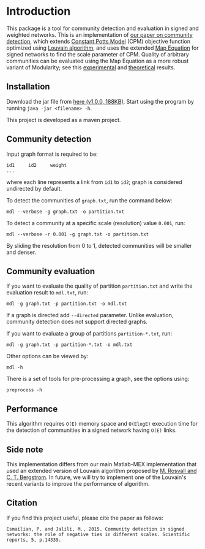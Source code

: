 # Introduction 

This package is a tool for community detection and evaluation in signed and weighted networks.
This is an implementation of [our paper on community detection](https://www.nature.com/articles/srep14339), which extends [Constant Potts Model](https://journals.aps.org/pre/abstract/10.1103/PhysRevE.84.016114) (CPM) objective function optimized using [Louvain algorithm](https://arxiv.org/abs/0803.0476), and 
 uses the extended [Map Equation](http://www.pnas.org/content/105/4/1118) for signed networks to find the scale parameter of CPM. 
 Quality of arbitrary communities can be evaluated using the Map Equation as a more robust variant of Modularity; see this [experimental](https://arxiv.org/abs/0908.1062) 
 and [theoretical](https://arxiv.org/abs/1402.4385) results. 

## Installation

Download the jar file from [here (v1.0.0, 188KB)](http://goo.gl/kEfwXo).
Start using the program by running `java -jar <filename> -h`.

This project is developed as a maven project.

## Community detection

Input graph format is required to be:
```
id1     id2     weight
...
```
where each line represents a link from `id1` to `id2`; 
graph is considered undirected by default.

To detect the communities of `graph.txt`, run the command below:
```
mdl --verbose -g graph.txt -o partition.txt
```

To detect a community at a specific scale (resolution)  value `0.001`, run:
```
mdl --verbose -r 0.001 -g graph.txt -o partition.txt
```
By sliding the resolution from 0 to 1, detected communities will be smaller and denser.

## Community evaluation

If you want to evaluate the quality of partition `partition.txt` 
and write the evaluation result to `mdl.txt`, run:

```
mdl -g graph.txt -p partition.txt -o mdl.txt
```
If a graph is directed add `--directed` parameter. Unlike evaluation,
community detection does not support directed graphs.

If you want to evaluate a group of partitions `partition-*.txt`, run:

```
mdl -g graph.txt -p partition-*.txt -o mdl.txt
```

Other options can be viewed by:
```
mdl -h
```

There is a set of tools for pre-processing a graph, see the options using:

```
preprocess -h
```

## Performance

This algorithm requires `O(E)` memory space and `O(ElogE)` execution time for the detection
of communities in a signed network having `O(E)` links.

## Side note

This implementation differs from our main Matlab-MEX implementation that used an
extended version of Louvain algorithm proposed by [M. Rosvall and C. T. Bergstrom](http://citeseerx.ist.psu.edu/viewdoc/summary?doi=10.1.1.182.8134). In future, 
we will try to implement one of the Louvain's recent variants to improve the performance of algorithm.

## Citation

If you find this project useful, please cite the paper as follows:

```
Esmailian, P. and Jalili, M., 2015. Community detection in signed networks: the role of negative ties in different scales. Scientific reports, 5, p.14339.
```